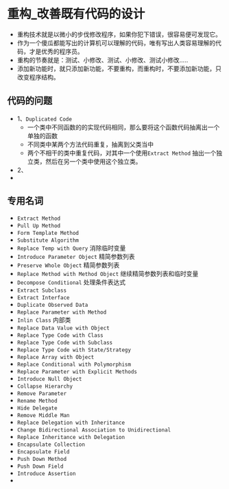 # 重构_改善既有代码的设计
- 重构技术就是以微小的步伐修改程序，如果你犯下错误，很容易便可发现它。
- 作为一个傻瓜都能写出的计算机可以理解的代码，唯有写出人类容易理解的代码，才是优秀的程序员。
- 重构的节奏就是：测试、小修改、测试、小修改、测试小修改.....
- 添加新功能时，就只添加新功能，不要重构，而重构时，不要添加新功能，只改变程序结构。

## 代码的问题
- 1、`Duplicated Code`
    - 一个类中不同函数的的实现代码相同，那么要将这个函数代码抽离出一个单独的函数
    - 不同类中某两个方法代码重复，抽离到父类当中
    - 两个不相干的类中重复代码，对其中一个使用`Extract Method` 抽出一个独立类，然后在另一个类中使用这个独立类。
- 2、
- 


## 专用名词
- `Extract Method`
- `Pull Up Method`
- `Form Template Method`
- `Substitute Algorithm`
- `Replace Temp with Query` 消除临时变量
- `Introduce Parameter Object` 精简参数列表
- `Preserve Whole Object` 精简参数列表
- `Replace Method with Method Object` 继续精简参数列表和临时变量
- `Decompose Conditional` 处理条件表达式
- `Extract Subclass`
- `Extract Interface`
- `Duplicate Observed Data`
- `Replace Parameter with Method` 
- `Inlin Class` 内部类
- `Replace Data Value with Object`
- `Replace Type Code with Class`
- `Replace Type Code with Subclass`
- `Replace Type Code with State/Strategy`
- `Replace Array with Object`
- `Replace Conditional with Polymorphism`
- `Replace Parameter with Explicit Methods` 
- `Introduce Null Object`
- `Collapse Hierarchy`
- `Remove Parameter`
- `Rename Method`
- `Hide Delegate`
- `Remove Middle Man`
- `Replace Delegation with Inheritance`
- `Change Bidirectional Association to Unidirectional` 
- `Replace Inheritance with Delegation`
- `Encapsulate Collection`
- `Encapsulate Field`
- `Push Down Method`
- `Push Down Field`
- `Introduce Assertion`
- 